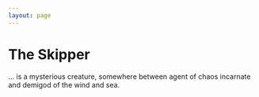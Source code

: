 ```yaml
---
layout: page
---
```

# The Skipper
... is a mysterious creature, somewhere between agent of chaos incarnate and
demigod of the wind and sea.